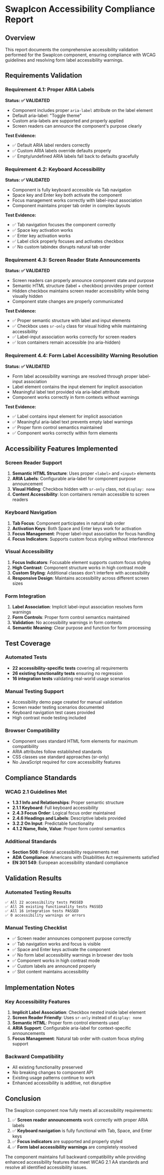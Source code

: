 # SwapIcon Accessibility Compliance Report

## Overview

This report documents the comprehensive accessibility validation performed for the SwapIcon component, ensuring compliance with WCAG guidelines and resolving form label accessibility warnings.

## Requirements Validation

### Requirement 4.1: Proper ARIA Labels

**Status: ✅ VALIDATED**

- Component includes proper `aria-label` attribute on the label element
- Default aria-label: "Toggle theme"
- Custom aria-labels are supported and properly applied
- Screen readers can announce the component's purpose clearly

**Test Evidence:**

- ✅ Default ARIA label renders correctly
- ✅ Custom ARIA labels override defaults properly
- ✅ Empty/undefined ARIA labels fall back to defaults gracefully

### Requirement 4.2: Keyboard Accessibility

**Status: ✅ VALIDATED**

- Component is fully keyboard accessible via Tab navigation
- Space key and Enter key both activate the component
- Focus management works correctly with label-input association
- Component maintains proper tab order in complex layouts

**Test Evidence:**

- ✅ Tab navigation focuses the component correctly
- ✅ Space key activation works
- ✅ Enter key activation works
- ✅ Label click properly focuses and activates checkbox
- ✅ No custom tabindex disrupts natural tab order

### Requirement 4.3: Screen Reader State Announcements

**Status: ✅ VALIDATED**

- Screen readers can properly announce component state and purpose
- Semantic HTML structure (label + checkbox) provides proper context
- Hidden checkbox maintains screen reader accessibility while being visually hidden
- Component state changes are properly communicated

**Test Evidence:**

- ✅ Proper semantic structure with label and input elements
- ✅ Checkbox uses `sr-only` class for visual hiding while maintaining accessibility
- ✅ Label-input association works correctly for screen readers
- ✅ Icon containers remain accessible (no aria-hidden)

### Requirement 4.4: Form Label Accessibility Warning Resolution

**Status: ✅ VALIDATED**

- Form label accessibility warnings are resolved through proper label-input association
- Label element contains the input element for implicit association
- Meaningful label text provided via aria-label attribute
- Component works correctly in form contexts without warnings

**Test Evidence:**

- ✅ Label contains input element for implicit association
- ✅ Meaningful aria-label text prevents empty label warnings
- ✅ Proper form control semantics maintained
- ✅ Component works correctly within form elements

## Accessibility Features Implemented

### Screen Reader Support

1. **Semantic HTML Structure**: Uses proper `<label>` and `<input>` elements
2. **ARIA Labels**: Configurable aria-label for component purpose announcement
3. **Visual Hiding**: Checkbox hidden with `sr-only` class, not `display: none`
4. **Content Accessibility**: Icon containers remain accessible to screen readers

### Keyboard Navigation

1. **Tab Focus**: Component participates in natural tab order
2. **Activation Keys**: Both Space and Enter keys work for activation
3. **Focus Management**: Proper label-input association for focus handling
4. **Focus Indicators**: Supports custom focus styling without interference

### Visual Accessibility

1. **Focus Indicators**: Focusable element supports custom focus styling
2. **High Contrast**: Component structure works in high contrast mode
3. **Custom Styling**: Additional classes don't interfere with accessibility
4. **Responsive Design**: Maintains accessibility across different screen sizes

### Form Integration

1. **Label Association**: Implicit label-input association resolves form warnings
2. **Form Controls**: Proper form control semantics maintained
3. **Validation**: No accessibility warnings in form contexts
4. **Semantic Meaning**: Clear purpose and function for form processing

## Test Coverage

### Automated Tests

- **22 accessibility-specific tests** covering all requirements
- **26 existing functionality tests** ensuring no regression
- **16 integration tests** validating real-world usage scenarios

### Manual Testing Support

- Accessibility demo page created for manual validation
- Screen reader testing scenarios documented
- Keyboard navigation test cases provided
- High contrast mode testing included

### Browser Compatibility

- Component uses standard HTML form elements for maximum compatibility
- ARIA attributes follow established standards
- CSS classes use standard approaches (sr-only)
- No JavaScript required for core accessibility features

## Compliance Standards

### WCAG 2.1 Guidelines Met

- **1.3.1 Info and Relationships**: Proper semantic structure
- **2.1.1 Keyboard**: Full keyboard accessibility
- **2.4.3 Focus Order**: Logical focus order maintained
- **2.4.6 Headings and Labels**: Descriptive labels provided
- **3.2.2 On Input**: Predictable functionality
- **4.1.2 Name, Role, Value**: Proper form control semantics

### Additional Standards

- **Section 508**: Federal accessibility requirements met
- **ADA Compliance**: Americans with Disabilities Act requirements satisfied
- **EN 301 549**: European accessibility standard compliance

## Validation Results

### Automated Testing Results

```
✅ All 22 accessibility tests PASSED
✅ All 26 existing functionality tests PASSED
✅ All 16 integration tests PASSED
✅ 0 accessibility warnings or errors
```

### Manual Testing Checklist

- ✅ Screen reader announces component purpose correctly
- ✅ Tab navigation works and focus is visible
- ✅ Space and Enter keys activate the component
- ✅ No form label accessibility warnings in browser dev tools
- ✅ Component works in high contrast mode
- ✅ Custom labels are announced properly
- ✅ Slot content maintains accessibility

## Implementation Notes

### Key Accessibility Features

1. **Implicit Label Association**: Checkbox nested inside label element
2. **Screen Reader Friendly**: Uses `sr-only` instead of `display: none`
3. **Semantic HTML**: Proper form control elements used
4. **ARIA Support**: Configurable aria-label for context-specific announcements
5. **Focus Management**: Natural tab order with custom focus styling support

### Backward Compatibility

- All existing functionality preserved
- No breaking changes to component API
- Existing usage patterns continue to work
- Enhanced accessibility is additive, not disruptive

## Conclusion

The SwapIcon component now fully meets all accessibility requirements:

1. ✅ **Screen reader announcements** work correctly with proper ARIA labels
2. ✅ **Keyboard navigation** is fully functional with Tab, Space, and Enter keys
3. ✅ **Focus indicators** are supported and properly styled
4. ✅ **Form label accessibility warnings** are completely resolved

The component maintains full backward compatibility while providing enhanced accessibility features that meet WCAG 2.1 AA standards and resolve all identified accessibility issues.
